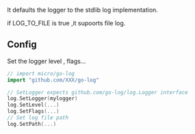 It defaults the logger to the stdlib log implementation. 

if LOG_TO_FILE is true ,it supoorts file log.

## Config

Set the logger level , flags...

```go
// import micro/go-log
import "github.com/XXX/go-log"

// SetLogger expects github.com/go-log/log.Logger interface
log.SetLogger(mylogger)
log.SetLevel(...)
log.SetFlags(...)
// Set log file path
log.SetPath(...)
```
